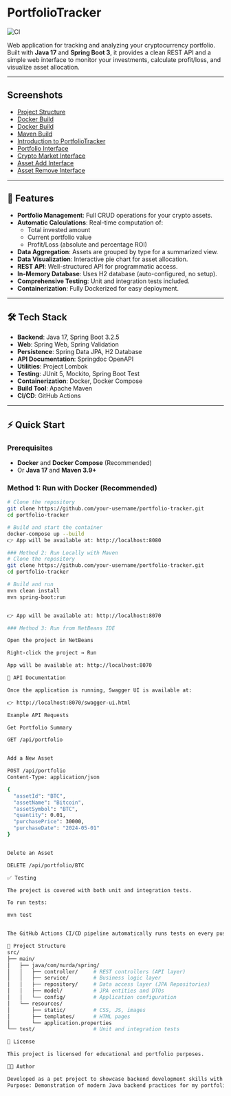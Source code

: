 # PortfolioTracker

![CI](https://github.com/t0ny777/PortfolioTracker/actions/workflows/ci.yml/badge.svg)

Web application for tracking and analyzing your cryptocurrency portfolio.  
Built with **Java 17** and **Spring Boot 3**, it provides a clean REST API and a simple web interface to monitor your investments, calculate profit/loss, and visualize asset allocation.

---

## Screenshots

- [Project Structure](screenshots/project-structure.png)
- [Docker Build](screenshots/docker-build-run.png)
- [Docker Build](screenshots/docker-build-run_localhost.png)
- [Maven Build](screenshots/maven-build-run.png)
- [Introduction to PortfolioTracker](screenshots/intro_to_portfoliotracker.png)
- [Portfolio Interface](screenshots/portfolio-interface.png)
- [Crypto Market Interface](screenshots/crypto-market-interface.png)
- [Asset Add Interface](screenshots/asset-add-interface.png)
- [Asset Remove Interface](screenshots/asset-remove-interface.png)

---

## 🚀 Features

- **Portfolio Management**: Full CRUD operations for your crypto assets.  
- **Automatic Calculations**: Real-time computation of:  
  - Total invested amount  
  - Current portfolio value  
  - Profit/Loss (absolute and percentage ROI)  
- **Data Aggregation**: Assets are grouped by type for a summarized view.  
- **Data Visualization**: Interactive pie chart for asset allocation.  
- **REST API**: Well-structured API for programmatic access.  
- **In-Memory Database**: Uses H2 database (auto-configured, no setup).  
- **Comprehensive Testing**: Unit and integration tests included.  
- **Containerization**: Fully Dockerized for easy deployment.  

---

## 🛠️ Tech Stack

- **Backend**: Java 17, Spring Boot 3.2.5  
- **Web**: Spring Web, Spring Validation  
- **Persistence**: Spring Data JPA, H2 Database  
- **API Documentation**: Springdoc OpenAPI  
- **Utilities**: Project Lombok  
- **Testing**: JUnit 5, Mockito, Spring Boot Test  
- **Containerization**: Docker, Docker Compose  
- **Build Tool**: Apache Maven  
- **CI/CD**: GitHub Actions  

---

## ⚡ Quick Start

### Prerequisites
- **Docker** and **Docker Compose** (Recommended)  
- Or **Java 17** and **Maven 3.9+**

### Method 1: Run with Docker (Recommended)

```bash
# Clone the repository
git clone https://github.com/your-username/portfolio-tracker.git
cd portfolio-tracker

# Build and start the container
docker-compose up --build
👉 App will be available at: http://localhost:8080

### Method 2: Run Locally with Maven
# Clone the repository
git clone https://github.com/your-username/portfolio-tracker.git
cd portfolio-tracker

# Build and run
mvn clean install
mvn spring-boot:run


👉 App will be available at: http://localhost:8070

### Method 3: Run from NetBeans IDE

Open the project in NetBeans

Right-click the project → Run

App will be available at: http://localhost:8070

📖 API Documentation

Once the application is running, Swagger UI is available at:

👉 http://localhost:8070/swagger-ui.html

Example API Requests

Get Portfolio Summary

GET /api/portfolio


Add a New Asset

POST /api/portfolio
Content-Type: application/json

{
  "assetId": "BTC",
  "assetName": "Bitcoin",
  "assetSymbol": "BTC",
  "quantity": 0.01,
  "purchasePrice": 30000,
  "purchaseDate": "2024-05-01"
}


Delete an Asset

DELETE /api/portfolio/BTC

✅ Testing

The project is covered with both unit and integration tests.

To run tests:

mvn test


The GitHub Actions CI/CD pipeline automatically runs tests on every push.

📁 Project Structure
src/
├── main/
│   ├── java/com/nurda/spring/
│   │   ├── controller/     # REST controllers (API layer)
│   │   ├── service/        # Business logic layer
│   │   ├── repository/     # Data access layer (JPA Repositories)
│   │   ├── model/          # JPA entities and DTOs
│   │   └── config/         # Application configuration
│   └── resources/
│       ├── static/         # CSS, JS, images
│       ├── templates/      # HTML pages
│       └── application.properties
└── test/                   # Unit and integration tests

📝 License

This project is licensed for educational and portfolio purposes.

👨‍💻 Author

Developed as a pet project to showcase backend development skills with Java and Spring Boot.
Purpose: Demonstration of modern Java backend practices for my portfolio, aiming to secure a Junior Java Backend Developer position.
